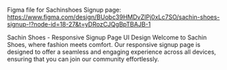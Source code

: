 Figma file for Sachinshoes Signup page:
https://www.figma.com/design/BUobc39HMDvZIPj0xLc7SO/sachin-shoes-signup-!?node-id=18-27&t=yDRozCJQgBpTBAJB-1

Sachin Shoes - Responsive Signup Page UI Design
Welcome to Sachin Shoes, where fashion meets comfort. Our responsive signup page is designed to offer a seamless and engaging experience across all devices, ensuring that you can join our community effortlessly.
